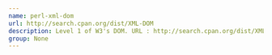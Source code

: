 ```yaml
---
name: perl-xml-dom
url: http://search.cpan.org/dist/XML-DOM
description: Level 1 of W3's DOM. URL : http://search.cpan.org/dist/XML-DOM Groups : None
group: None
---
```

